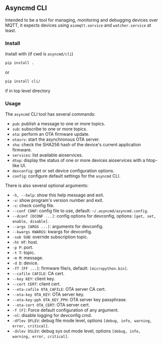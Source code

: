 
## Asyncmd CLI

Intended to be a tool for managing, monitoring and debugging devices over MQTT, it expects devices using `aiomqtt.service` and `watcher.service` at least.

### Install

Install with (if cwd is `asyncmd/cli`)
```bash
pip install .
```
or 
```bash
pip install cli/
```
if in top level directory

### Usage

The `asyncmd` CLI tool has several commands:

* `pub`: publish a message to one or more topics.
* `sub`: subscribe to one or more topics.
* `ota`: perform an OTA firmware update.
* `otasrv`: start the asynchronous OTA server.
* `sha`: check the SHA256 hash of the device's current application firmware.
* `services`: list available aioservices.
* `dtop`: display the status of one or more devices aioservices with a htop-like UI.
* `devconfig`: get or set device configuration options.
* `config`: configure default settings for the `asyncmd` CLI.

There is also several optional arguments:

* `-h, --help`: show this help message and exit.
* `-v`: show program's version number and exit.
* `-c`: check config file.
* `--conf CONF`: config file to use, default: `~/.asyncmd/asyncmd.config`.
* `--dconf [DCONF ...]`: config options for devconfig, options: `[get, set, enable, disable]`.
* `--args [ARGS ...]`: arguments for devconfig.
* `--kwargs KWARGS`: kwargs for devconfig.
* `-sub SUB`: override subscription topic.
* `-ht HT`: host.
* `-p P`: port.
* `-t T`: topic.
* `-m M`: message.
* `-d D`: device.
* `-ff [FF ...]`: firmware file/s, default: `[micropython.bin]`.
* `--cafile CAFILE`: CA cert.
* `--key KEY`: client key.
* `--cert CERT`: client cert.
* `--ota-cafile OTA_CAFILE`: OTA server CA cert.
* `--ota-key OTA_KEY`: OTA server key.
* `--ota-key-pph OTA_KEY_PPH`: OTA server key passphrase.
* `--ota-cert OTA_CERT`: OTA server cert.
* `-f [F]`: Force default configuration of any argument.
* `-nl`: disable logging for devconfig cmd.
* `-dflev DFLEV`: debug file mode level, options `[debug, info, warning, error, critical]`.
* `-dslev DSLEV`: debug sys out mode level, options `[debug, info, warning, error, critical]`.

